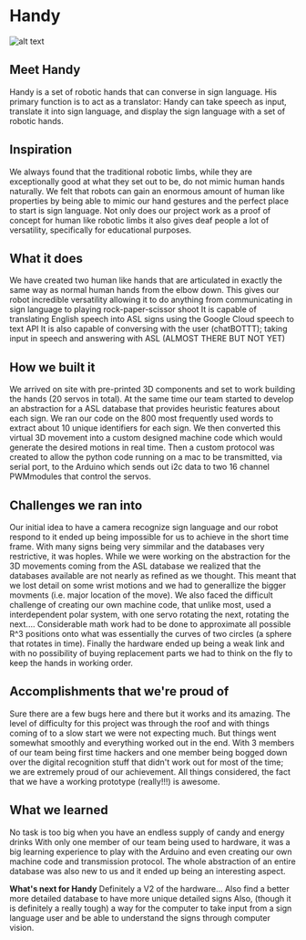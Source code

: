 # Handy

![alt text](https://github.com/arjunkhare/Handy/blob/master/Images/IMG_20171022_071920.jpg "Picture of hand")

## Meet Handy
Handy is a set of robotic hands that can converse in sign language. His primary function is to act as a translator: Handy can take speech as input, translate it into sign language, and display the sign language with a set of robotic hands.

## Inspiration
We always found that the traditional robotic limbs, while they are exceptionally good at what they set out to be, do not mimic human hands naturally.
We felt that robots can gain an enormous amount of human like properties by being able to mimic our hand gestures and the perfect place to start is sign language.
Not only does our project work as a proof of concept for human like robotic limbs it also gives deaf people a lot of versatility, specifically for educational purposes.

## What it does
We have created two human like hands that are articulated in exactly the same way as normal human hands from the elbow down. This gives our robot incredible versatility allowing it to do anything from communicating in sign language to playing rock-paper-scissor shoot
It is capable of translating English speech into ASL signs using the Google Cloud speech to text API
It is also capable of conversing with the user (chatBOTTT); taking input in speech and answering with ASL (ALMOST THERE BUT NOT YET)

## How we built it
We arrived on site with pre-printed 3D components and set to work building the hands (20 servos in total).
At the same time our team started to develop an abstraction for a ASL database that provides heuristic features about each sign. We ran our code on the 800 most frequently used words to extract about 10 unique identifiers for each sign. We then converted this virtual 3D movement into a custom designed machine code which would generate the desired motions in real time.
Then a custom protocol was created to allow the python code running on a mac to be transmitted, via serial port, to the Arduino which sends out i2c data to two 16 channel PWMmodules that control the servos.

## Challenges we ran into
Our initial idea to have a camera recognize sign language and our robot respond to it ended up being impossible for us to achieve in the short time frame. With many signs being very simmilar and the databases very restrictive, it was hoples.
While we were working on the abstraction for the 3D movements coming from the ASL database we realized that the databases available are not nearly as refined as we thought. This meant that we lost detail on some wrist motions and we had to generallize the bigger movments (i.e. major location of the move).
We also faced the difficult challenge of creating our own machine code, that unlike most, used a interdependent polar system, with one servo rotating the next, rotating the next.... Considerable math work had to be done to approximate all possible R^3 positions onto what was essentially the curves of two circles (a sphere that rotates in time).
Finally the hardware ended up being a weak link and with no possibility of buying replacement parts we had to think on the fly to keep the hands in working order.

## Accomplishments that we're proud of
Sure there are a few bugs here and there but it works and its amazing. The level of difficulty for this project was through the roof and with things coming of to a slow start we were not expecting much. But things went somewhat smoothly and everything worked out in the end.
With 3 members of our team being first time hackers and one member being bogged down over the digital recognition stuff that didn't work out for most of the time; we are extremely proud of our achievement.
All things considered, the fact that we have a working prototype (really!!!) is awesome.

## What we learned
No task is too big when you have an endless supply of candy and energy drinks
With only one member of our team being used to hardware, it was a big learning experience to play with the Arduino and even creating our own machine code and transmission protocol.
The whole abstraction of an entire database was also new to us and it ended up being an interesting aspect.

**What's next for Handy**
Definitely a V2 of the hardware... Also find a better more detailed database to have more unique detailed signs
Also, (though it is definitely a really tough) a way for the computer to take input from a sign language user and be able to understand the signs through computer vision.
